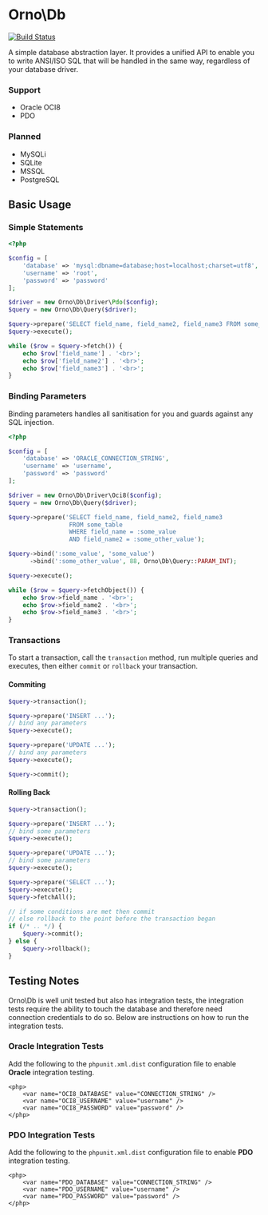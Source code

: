 # Orno\Db

[![Build Status](https://travis-ci.org/orno/db.png?branch=master)](https://travis-ci.org/orno/db)

A simple database abstraction layer. It provides a unified API to enable you to write ANSI/ISO SQL that will be handled in the same way, regardless of your database driver.

### Support

- Oracle OCI8
- PDO

### Planned

- MySQLi
- SQLite
- MSSQL
- PostgreSQL

## Basic Usage

### Simple Statements

```php
<?php

$config = [
    'database' => 'mysql:dbname=database;host=localhost;charset=utf8',
    'username' => 'root',
    'password' => 'password'
];

$driver = new Orno\Db\Driver\Pdo($config);
$query = new Orno\Db\Query($driver);

$query->prepare('SELECT field_name, field_name2, field_name3 FROM some_table');
$query->execute();

while ($row = $query->fetch()) {
    echo $row['field_name'] . '<br>';
    echo $row['field_name2'] . '<br>';
    echo $row['field_name3'] . '<br>';
}
```

### Binding Parameters

Binding parameters handles all sanitisation for you and guards against any SQL injection.

```php
<?php

$config = [
    'database' => 'ORACLE_CONNECTION_STRING',
    'username' => 'username',
    'password' => 'password'
];

$driver = new Orno\Db\Driver\Oci8($config);
$query = new Orno\Db\Query($driver);

$query->prepare('SELECT field_name, field_name2, field_name3
                 FROM some_table
                 WHERE field_name = :some_value
                 AND field_name2 = :some_other_value');

$query->bind(':some_value', 'some_value')
      ->bind(':some_other_value', 88, Orno\Db\Query::PARAM_INT);

$query->execute();

while ($row = $query->fetchObject()) {
    echo $row->field_name . '<br>';
    echo $row->field_name2 . '<br>';
    echo $row->field_name3 . '<br>';
}
```

### Transactions

To start a transaction, call the `transaction` method, run multiple queries and executes, then either `commit` or `rollback` your transaction.

#### Commiting

```php
$query->transaction();

$query->prepare('INSERT ...');
// bind any parameters
$query->execute();

$query->prepare('UPDATE ...');
// bind any parameters
$query->execute();

$query->commit();
```

#### Rolling Back

```php
$query->transaction();

$query->prepare('INSERT ...');
// bind some parameters
$query->execute();

$query->prepare('UPDATE ...');
// bind some parameters
$query->execute();

$query->prepare('SELECT ...');
$query->execute();
$query->fetchAll();

// if some conditions are met then commit
// else rollback to the point before the transaction began
if (/* .. */) {
    $query->commit();
} else {
    $query->rollback();
}
```

## Testing Notes

Orno\Db is well unit tested but also has integration tests, the integration tests require the ability to touch the database and therefore need connection credentials to do so. Below are instructions on how to run the integration tests.

### Oracle Integration Tests

Add the following to the `phpunit.xml.dist` configuration file to enable **Oracle** integration testing.

    <php>
        <var name="OCI8_DATABASE" value="CONNECTION_STRING" />
        <var name="OCI8_USERNAME" value="username" />
        <var name="OCI8_PASSWORD" value="password" />
    </php>

### PDO Integration Tests

Add the following to the `phpunit.xml.dist` configuration file to enable **PDO** integration testing.

    <php>
        <var name="PDO_DATABASE" value="CONNECTION_STRING" />
        <var name="PDO_USERNAME" value="username" />
        <var name="PDO_PASSWORD" value="password" />
    </php>
